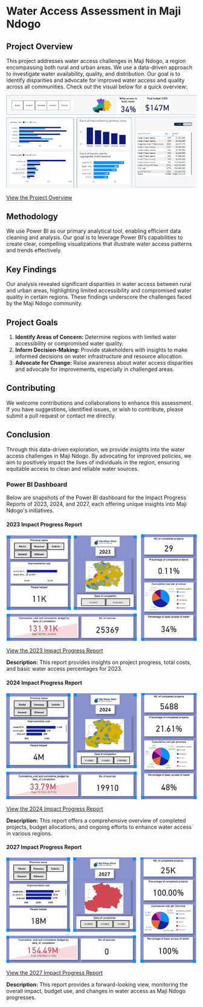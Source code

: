 # Water Access Assessment in Maji Ndogo

## Project Overview

This project addresses water access challenges in Maji Ndogo, a region encompassing both rural and urban areas. We use a data-driven approach to investigate water availability, quality, and distribution. Our goal is to identify disparities and advocate for improved water access and quality across all communities. Check out the visual below for a quick overview:

![Overview](https://raw.githubusercontent.com/James-Muguro/MajiNdogo-WaterForAll/main/img/Overview.jpg)

[View the Project Overview](https://app.powerbi.com/view?r=eyJrIjoiMzk1YzQzYTItZDVlYi00YWY5LWEzZmQtMzNkZmYxZjQwNDk5IiwidCI6IjY4ZTJhMzEwLTM0YjAtNDk3MC04NzFjLWRiZjlkODNmZWYxMyJ9&pageName=ReportSectioncdf5b789f3810aef153d)

## Methodology

We use Power BI as our primary analytical tool, enabling efficient data cleaning and analysis. Our goal is to leverage Power BI’s capabilities to create clear, compelling visualizations that illustrate water access patterns and trends effectively.

## Key Findings

Our analysis revealed significant disparities in water access between rural and urban areas, highlighting limited accessibility and compromised water quality in certain regions. These findings underscore the challenges faced by the Maji Ndogo community.

## Project Goals

1. **Identify Areas of Concern:** Determine regions with limited water accessibility or compromised water quality.
2. **Inform Decision-Making:** Provide stakeholders with insights to make informed decisions on water infrastructure and resource allocation.
3. **Advocate for Change:** Raise awareness about water access disparities and advocate for improvements, especially in challenged areas.

## Contributing

We welcome contributions and collaborations to enhance this assessment. If you have suggestions, identified issues, or wish to contribute, please submit a pull request or contact me directly.

## Conclusion

Through this data-driven exploration, we provide insights into the water access challenges in Maji Ndogo. By advocating for improved policies, we aim to positively impact the lives of individuals in the region, ensuring equitable access to clean and reliable water sources.

### Power BI Dashboard

Below are snapshots of the Power BI dashboard for the Impact Progress Reports of 2023, 2024, and 2027, each offering unique insights into Maji Ndogo's initiatives.

#### 2023 Impact Progress Report

![2023 Dashboard](https://raw.githubusercontent.com/James-Muguro/MajiNdogo-WaterForAll/main/img/2023.dashboard.jpg)

[View the 2023 Impact Progress Report](https://app.powerbi.com/view?r=eyJrIjoiOWQ0OGU3N2MtMWE4ZS00MTNmLWE1MTctOGVkZjE3YmYxYTY0IiwidCI6IjY4ZTJhMzEwLTM0YjAtNDk3MC04NzFjLWRiZjlkODNmZWYxMyJ9&pageName=ReportSection1162451ed321baa9e2ef)

**Description:** This report provides insights on project progress, total costs, and basic water access percentages for 2023.

#### 2024 Impact Progress Report

![2024 Dashboard](https://raw.githubusercontent.com/James-Muguro/MajiNdogo-WaterForAll/main/img/2024.dashboard.jpg)

[View the 2024 Impact Progress Report](https://app.powerbi.com/view?r=eyJrIjoiN2E3MDM0YzAtMjBkZC00ODk3LWE2ZGItMTYxNDQ5ZDI1NjlhIiwidCI6IjY4ZTJhMzEwLTM0YjAtNDk3MC04NzFjLWRiZjlkODNmZWYxMyJ9&pageName=ReportSection1162451ed321baa9e2ef)

**Description:** This report offers a comprehensive overview of completed projects, budget allocations, and ongoing efforts to enhance water access in various regions.

#### 2027 Impact Progress Report

![2027 Dashboard](https://raw.githubusercontent.com/James-Muguro/MajiNdogo-WaterForAll/main/img/2027.dashboard.jpg)

[View the 2027 Impact Progress Report](https://app.powerbi.com/view?r=eyJrIjoiMGQwM2UxN2YtMzg0ZS00MTU4LWFiYTctOWVkODJmYzQyNzgxIiwidCI6IjY4ZTJhMzEwLTM0YjAtNDk3MC04NzFjLWRiZjlkODNmZWYxMyJ9&pageName=ReportSection1162451ed321baa9e2ef)

**Description:** This report provides a forward-looking view, monitoring the overall impact, budget use, and changes in water access as Maji Ndogo progresses.
